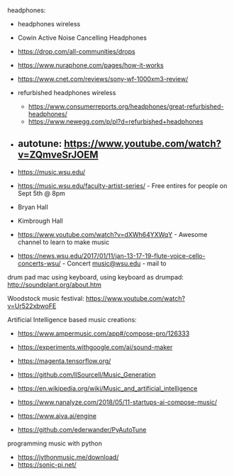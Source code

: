 

headphones:
- headphones wireless
- Cowin Active Noise Cancelling Headphones
- https://drop.com/all-communities/drops
- https://www.nuraphone.com/pages/how-it-works
- https://www.cnet.com/reviews/sony-wf-1000xm3-review/
- refurbished headphones wireless
	- https://www.consumerreports.org/headphones/great-refurbished-headphones/
	- https://www.newegg.com/p/pl?d=refurbished+headphones


- autotune: https://www.youtube.com/watch?v=ZQmveSrJOEM
	- 




- https://music.wsu.edu/
- https://music.wsu.edu/faculty-artist-series/ - Free entires for people on Sept 5th @ 8pm
- Bryan Hall
- Kimbrough Hall


- https://www.youtube.com/watch?v=dXWh64YXWqY - Awesome channel to learn to make music

- https://news.wsu.edu/2017/01/11/jan-13-17-19-flute-voice-cello-concerts-wsu/ - Concert
music@wsu.edu - mail to 


drum pad mac using keyboard,
using keyboard as drumpad: http://soundplant.org/about.htm

Woodstock music festival: https://www.youtube.com/watch?v=Ur522xbwoFE

Artificial Intelligence based music creations:
- https://www.ampermusic.com/app#/compose-pro/126333
- https://experiments.withgoogle.com/ai/sound-maker
- https://magenta.tensorflow.org/
- https://github.com/llSourcell/Music_Generation

- https://en.wikipedia.org/wiki/Music_and_artificial_intelligence
- https://www.nanalyze.com/2018/05/11-startups-ai-compose-music/
- https://www.aiva.ai/engine

- https://github.com/ederwander/PyAutoTune

programming music with python
- https://jythonmusic.me/download/
- https://sonic-pi.net/
